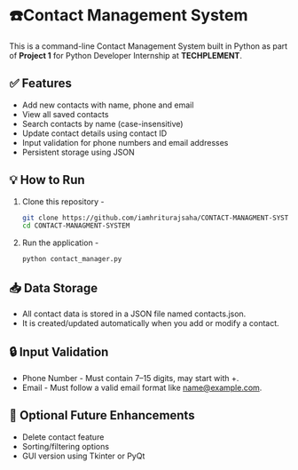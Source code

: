 # ☎️Contact Management System

This is a command-line Contact Management System built in Python as part of **Project 1** for Python Developer Internship at **TECHPLEMENT**.

## ✅ Features

- Add new contacts with name, phone and email
- View all saved contacts
- Search contacts by name (case-insensitive)
- Update contact details using contact ID
- Input validation for phone numbers and email addresses
- Persistent storage using JSON

## 💡 How to Run

1. Clone this repository -

   ```bash
   git clone https://github.com/iamhriturajsaha/CONTACT-MANAGMENT-SYSTEM.git
   cd CONTACT-MANAGMENT-SYSTEM
   
2. Run the application -
   ```bash
   python contact_manager.py


## 📥 Data Storage

- All contact data is stored in a JSON file named contacts.json.
- It is created/updated automatically when you add or modify a contact.


## 🔒 Input Validation

- Phone Number - Must contain 7–15 digits, may start with +.
- Email - Must follow a valid email format like name@example.com.


## 🚀 Optional Future Enhancements

- Delete contact feature
- Sorting/filtering options
- GUI version using Tkinter or PyQt
